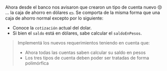 Ahora desde el banco nos avisaron que crearon un tipo de cuenta nuevo :unamused: ... la caja de ahorro en dólares :dollar:.
Se comporta de la misma forma que una caja de ahorro normal excepto por lo siguiente:

* Conoce la `cotización` actual del dolar.
* Si bien el `saldo` está en dólares, sabe calcular el `saldoEnPesos`.

> Implementá los nuevos requerimientos teniendo en cuenta que:
>
> * Ahora todas las cuentas saben calcular su saldo en pesos
> * Los tres tipos de cuenta deben poder ser tratadas de forma polimórfica

